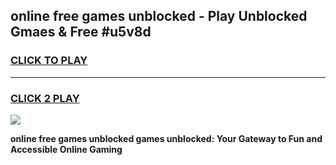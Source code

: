 
## online free games unblocked - Play Unblocked Gmaes & Free #u5v8d
<h3>
<a href="https://news.freeplayer.one?title=online_free_games_unblocked&ref=26F">CLICK TO PLAY</a></h3>
<hr>

<h3>
<a href="https://news.freeplayer.one?title=online_free_games_unblocked&ref=26F">CLICK 2 PLAY</a>
  
</h3>

<a href="https://news.freeplayer.one?title=online_free_games_unblocked&ref=26F/"><img src="https://clearcache.store/games.png"></a>


**online free games unblocked games unblocked: Your Gateway to Fun and Accessible Online Gaming**
